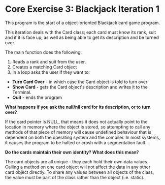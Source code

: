 Core Exercise 3: Blackjack Iteration 1
======================================

This program is the start of a object-oriented Blackjack card game program.

This iteration deals with the Card class; each card must know its rank, suit and if it is face up,
as well as being able to get its description and be turned over. 

The main function does the following:

1. Reads a rank and suit from the user. 
2. Creates a matching Card object
3. In a loop asks the user if they want to:
  * **Turn Card Over** - in which case the Card object is told to turn over
  * **Show Card** - gets the Card object's description and writes it to the Terminal. 
  * **Quit** - ends the program

**What happens if you ask the null/nil card for its description, or to turn over?**

If the card pointer is NULL, that means it does not actually point to the location in memory where the object is stored, so attempting to call any methods of that piece of memory will cause undefined behaviour that is dependent on both the operating system and the compiler. In most systems, it causes the program to be halted or crash with a segmentation fault.

**Do the cards maintain their own identity? What does this mean?**

The card objects are all unique - they each hold their own data values. Calling a method on one card object will not affect the data in any other card object directly. To share any values between all objects of the class, the value must be part of the class rather than the object (i.e. static).